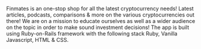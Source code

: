 Finmates is an one-stop shop for all the latest cryptocurrency needs! Latest articles, podcasts, comparisons & more on the various cryptocurrencies out there! We are on a mission to educate ourselves as well as a wider audience on the topic in order to make sound investment decisions!
The app is built using Ruby-on-Rails framework with the following stack Ruby, Vanilla Javascript, HTML & CSS.
